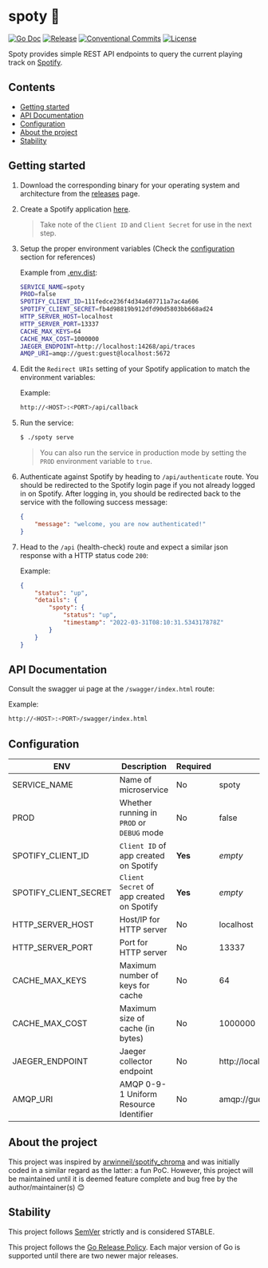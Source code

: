 # spoty 🎵

[![Go Doc](https://img.shields.io/badge/godoc-reference-blue.svg?style=for-the-badge)](https://godoc.org/github.com/mgjules/spoty)
[![Release](https://img.shields.io/github/release/JulesMike/spoty.svg?style=for-the-badge)](https://github.com/mgjules/spoty/releases/latest)
[![Conventional Commits](https://img.shields.io/badge/Conventional%20Commits-1.0.0-yellow.svg?style=for-the-badge)](https://conventionalcommits.org)
[![License](https://img.shields.io/badge/License-Apache%202.0-blue.svg?style=for-the-badge)](LICENSE)

Spoty provides simple REST API endpoints to query the current playing track on [Spotify](https://spotify.com).

## Contents
  - [Getting started](#getting-started)
  - [API Documentation](#api-documentation)
  - [Configuration](#configuration)
  - [About the project](#about-the-project)
  - [Stability](#stability)

## Getting started

1. Download the corresponding binary for your operating system and architecture from the [releases](https://github.com/mgjules/spoty/releases) page.

2. Create a Spotify application [here](https://developer.spotify.com/dashboard/applications).

    > Take note of the `Client ID` and `Client Secret` for use in the next step.

3. Setup the proper environment variables (Check the [configuration](#configuration) section for references)
    
    Example from [.env.dist](.env.dist):
    ```sh
    SERVICE_NAME=spoty
    PROD=false
    SPOTIFY_CLIENT_ID=111fedce236f4d34a607711a7ac4a606
    SPOTIFY_CLIENT_SECRET=fb4d98819b912dfd90d5803bb668ad24
    HTTP_SERVER_HOST=localhost
    HTTP_SERVER_PORT=13337
    CACHE_MAX_KEYS=64
    CACHE_MAX_COST=1000000
    JAEGER_ENDPOINT=http://localhost:14268/api/traces
    AMQP_URI=amqp://guest:guest@localhost:5672
    ```

4. Edit the `Redirect URIs` setting of your Spotify application to match the environment variables:

    Example:
    ```sh
    http://<HOST>:<PORT>/api/callback
    ```

5. Run the service:

    ```sh
    $ ./spoty serve
    ```

    > You can also run the service in production mode by setting the `PROD` environment variable to `true`.

6. Authenticate against Spotify by heading to `/api/authenticate` route. 
   You should be redirected to the Spotify login page if you not already logged in on Spotify.
   After logging in, you should be redirected back to the service with the following success message:

    ```json
    {
        "message": "welcome, you are now authenticated!"
    }
    ```


7. Head to the `/api` (health-check) route and expect a similar json response with a HTTP status code `200`:

    Example:
    ```json
    {
        "status": "up",
        "details": {
            "spoty": {
                "status": "up",
                "timestamp": "2022-03-31T08:10:31.534317878Z"
            }
        }
    }
    ```

## API Documentation

Consult the swagger ui page at the `/swagger/index.html` route:

Example:
```sh
http://<HOST>:<PORT>/swagger/index.html
```

## Configuration

| ENV                   | Description                               | Required | Default                           |
| --------------------- | ----------------------------------------- | -------- | --------------------------------- |
| SERVICE_NAME          | Name of microservice                      | No       | spoty                             |
| PROD                  | Whether running in `PROD` or `DEBUG` mode | No       | false                             |
| SPOTIFY_CLIENT_ID     | `Client ID` of app created on Spotify     | **Yes**  | <em>empty</em>                    |
| SPOTIFY_CLIENT_SECRET | `Client Secret` of app created on Spotify | **Yes**  | <em>empty</em>                    |
| HTTP_SERVER_HOST      | Host/IP for HTTP server                   | No       | localhost                         |
| HTTP_SERVER_PORT      | Port for HTTP server                      | No       | 13337                             |
| CACHE_MAX_KEYS        | Maximum number of keys for cache          | No       | 64                                |
| CACHE_MAX_COST        | Maximum size of cache (in bytes)          | No       | 1000000                           |
| JAEGER_ENDPOINT       | Jaeger collector endpoint                 | No       | http://localhost:14268/api/traces |
| AMQP_URI              | AMQP 0-9-1 Uniform Resource Identifier    | No       | amqp://guest:guest@localhost:5672 |

## About the project

This project was inspired by [arwinneil/spotify_chroma](https://github.com/arwinneil/spotify_chroma) and was initially coded in a similar regard as the latter: a fun PoC. However, this project will be maintained until it is deemed feature complete and bug free by the author/maintainer(s) 😊

## Stability

This project follows [SemVer](http://semver.org/) strictly and is considered STABLE.

This project follows the [Go Release Policy](https://golang.org/doc/devel/release.html#policy). Each major version of Go is supported until there are two newer major releases.